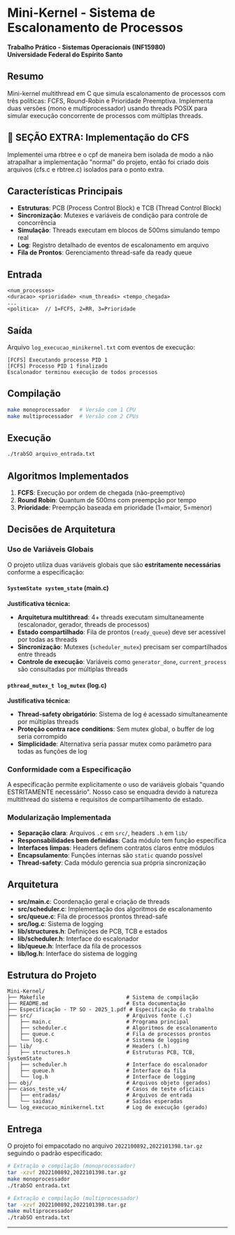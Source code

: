 # Mini-Kernel - Sistema de Escalonamento de Processos

**Trabalho Prático - Sistemas Operacionais (INF15980)**  
**Universidade Federal do Espírito Santo**

## Resumo

Mini-kernel multithread em C que simula escalonamento de processos com três políticas: FCFS, Round-Robin e Prioridade Preemptiva. Implementa duas versões (mono e multiprocessador) usando threads POSIX para simular execução concorrente de processos com múltiplas threads.

## 🚀 SEÇÃO EXTRA: Implementação do CFS
Implementei uma rbtree e o cpf de maneira bem isolada de modo a não atrapalhar a implementação "normal" do projeto, então foi criado dois arquivos (cfs.c e rbtree.c)
isolados para o ponto extra.



## Características Principais

- **Estruturas**: PCB (Process Control Block) e TCB (Thread Control Block)
- **Sincronização**: Mutexes e variáveis de condição para controle de concorrência
- **Simulação**: Threads executam em blocos de 500ms simulando tempo real
- **Log**: Registro detalhado de eventos de escalonamento em arquivo
- **Fila de Prontos**: Gerenciamento thread-safe da ready queue

## Entrada

```
<num_processos>
<duracao> <prioridade> <num_threads> <tempo_chegada>
...
<politica>  // 1=FCFS, 2=RR, 3=Prioridade
```

## Saída

Arquivo `log_execucao_minikernel.txt` com eventos de execução:
```
[FCFS] Executando processo PID 1
[FCFS] Processo PID 1 finalizado
Escalonador terminou execução de todos processos
```

## Compilação

```bash
make monoprocessador   # Versão com 1 CPU
make multiprocessador  # Versão com 2 CPUs
```

## Execução

```bash
./trabSO arquivo_entrada.txt
```

## Algoritmos Implementados

1. **FCFS**: Execução por ordem de chegada (não-preemptivo)
2. **Round Robin**: Quantum de 500ms com preempção por tempo
3. **Prioridade**: Preempção baseada em prioridade (1=maior, 5=menor)

## Decisões de Arquitetura

### Uso de Variáveis Globais

O projeto utiliza duas variáveis globais que são **estritamente necessárias** conforme a especificação:

#### `SystemState system_state` (main.c)
**Justificativa técnica:**
- **Arquitetura multithread**: 4+ threads executam simultaneamente (escalonador, gerador, threads de processos)
- **Estado compartilhado**: Fila de prontos (`ready_queue`) deve ser acessível por todas as threads
- **Sincronização**: Mutexes (`scheduler_mutex`) precisam ser compartilhados entre threads
- **Controle de execução**: Variáveis como `generator_done`, `current_process` são consultadas por múltiplas threads

#### `pthread_mutex_t log_mutex` (log.c)
**Justificativa técnica:**
- **Thread-safety obrigatório**: Sistema de log é acessado simultaneamente por múltiplas threads
- **Proteção contra race conditions**: Sem mutex global, o buffer de log seria corrompido
- **Simplicidade**: Alternativa seria passar mutex como parâmetro para todas as funções de log

### Conformidade com a Especificação
A especificação permite explicitamente o uso de variáveis globais "quando ESTRITAMENTE necessário". 
Nosso caso se enquadra devido à natureza multithread do sistema e requisitos de compartilhamento de estado.

### Modularização Implementada
- **Separação clara**: Arquivos `.c` em `src/`, headers `.h` em `lib/`
- **Responsabilidades bem definidas**: Cada módulo tem função específica
- **Interfaces limpas**: Headers definem contratos claros entre módulos
- **Encapsulamento**: Funções internas são `static` quando possível
- **Thread-safety**: Cada módulo gerencia sua própria sincronização

## Arquitetura

- **src/main.c**: Coordenação geral e criação de threads
- **src/scheduler.c**: Implementação dos algoritmos de escalonamento
- **src/queue.c**: Fila de processos prontos thread-safe
- **src/log.c**: Sistema de logging
- **lib/structures.h**: Definições de PCB, TCB e estados
- **lib/scheduler.h**: Interface do escalonador
- **lib/queue.h**: Interface da fila de processos
- **lib/log.h**: Interface do sistema de logging

## Estrutura do Projeto

```
Mini-Kernel/
├── Makefile                          # Sistema de compilação
├── README.md                         # Esta documentação
├── Especificação - TP SO - 2025_1.pdf # Especificação do trabalho
├── src/                              # Arquivos fonte (.c)
│   ├── main.c                        # Programa principal
│   ├── scheduler.c                   # Algoritmos de escalonamento
│   ├── queue.c                       # Fila de processos prontos
│   └── log.c                         # Sistema de logging
├── lib/                              # Headers (.h)
│   ├── structures.h                  # Estruturas PCB, TCB, SystemState
│   ├── scheduler.h                   # Interface do escalonador
│   ├── queue.h                       # Interface da fila
│   └── log.h                         # Interface de logging
├── obj/                              # Arquivos objeto (gerados)
├── casos_teste_v4/                   # Casos de teste oficiais
│   ├── entradas/                     # Arquivos de entrada
│   └── saidas/                       # Saídas esperadas
└── log_execucao_minikernel.txt       # Log de execução (gerado)
```

## Entrega

O projeto foi empacotado no arquivo `2022100892,2022101398.tar.gz` seguindo o padrão especificado:

```bash
# Extração e compilação (monoprocessador)
tar -xzvf 2022100892,2022101398.tar.gz
make monoprocessador
./trabSO entrada.txt

# Extração e compilação (multiprocessador)
tar -xzvf 2022100892,2022101398.tar.gz
make multiprocessador
./trabSO entrada.txt
```

---
